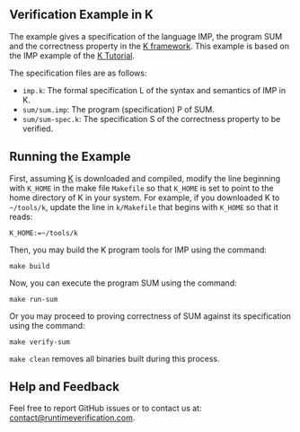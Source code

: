 
## Verification Example in K

The example gives a specification of the language IMP, the program SUM and the correctness
property in the [K framework](http://www.kframework.org). This example is based on the IMP
example of the [K Tutorial](https://github.com/kframework/k/tree/master/k-distribution/tutorial).

The specification files are as follows:

- `imp.k`: The formal specification L of the syntax and semantics of IMP in K.
- `sum/sum.imp`: The program (specification) P of SUM.
- `sum/sum-spec.k`: The specification S of the correctness property to be verified.

## Running the Example

First, assuming [K](https://github.com/kframework/k) is downloaded and compiled, modify the 
line beginning with `K_HOME` in the make file `Makefile` so that `K_HOME` is set to point 
to the home directory of K in your system. For example, if you downloaded K to `~/tools/k`, 
update the line in `k/Makefile` that begins with `K_HOME` so that it reads:

```
K_HOME:=~/tools/k
```

Then, you may build the K program tools for IMP using the command:

```
make build
```

Now, you can execute the program SUM using the command:

```
make run-sum
```

Or you may proceed to proving correctness of SUM against its specification using the command:

```
make verify-sum
```

`make clean` removes all binaries built during this process.

## Help and Feedback

Feel free to report GitHub issues or to contact us at:
[contact@runtimeverification.com](mailto:contact@runtimeverification.com).

